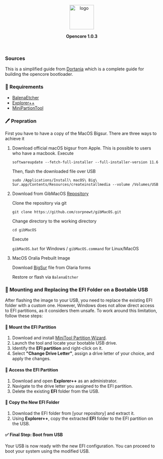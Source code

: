 <p align="center">
  <a href="https://github.com/acidanthera/OpenCorePkg">
    <img src="https://raw.githubusercontent.com/acidanthera/OpenCorePkg/master/Docs/Logos/OpenCore_with_text_Small.png" alt="logo" height="80">
  </a>
</p>

<p align="center">
  <strong>Opencore 1.0.3</strong>  
</p>
<br>

### **Sources**
This is a simplified guide from [Dortania](https://dortania.github.io/OpenCore-Install-Guide/) which is a complete guide for building the opencore bootloader.

### **🍎 Requirements**
- [BalenaEtcher](https://etcher.balena.io/#download-etcher)
- [Explorer++](https://explorerplusplus.com/download)
- [MiniPartionTool](https://www.partitionwizard.com/download.html)

### **🖊️ Prepration**
First you have to have a copy of the MacOS Bigsur. There are three ways to achieve it
1. Download official macOS bigsur from Apple. This is possible to users who have a macbook. Execute

    `softwareupdate --fetch-full-installer --full-installer-version 11.6`

    Then, flash the downloaded file over USB

    `sudo /Applications/Install\ macOS\ Big\ Sur.app/Contents/Resources/createinstallmedia --volume /Volumes/USB`
    
2. Download from GibMacOS [Repository](https://github.com/corpnewt/gibMacOS)

    Clone the repository via git

    `git clone https://github.com/corpnewt/gibMacOS.git`

    Change directory to the working directory

    `cd gibMacOS`

    Execute

    `gibMacOS.bat` for Windows / `gibMacOS.command` for Linux/MacOS

3. MacOS Oralia Prebuilt Image

    Download [BigSur](https://olarila.com/topic/20141-release-macos-big-sur-1161/) file from Olaria forms

    Restore or flash via `BalenaEtcher`


### 🧷 Mounting and Replacing the EFI Folder on a Bootable USB

After flashing the image to your USB, you need to replace the existing EFI folder with a custom one. However, Windows does not allow direct access to EFI partitions, as it considers them unsafe. To work around this limitation, follow these steps:

#### **🏴󠁧󠁲󠀶󠀹󠁿 Mount the EFI Partition**
1. Download and install [MiniTool Partition Wizard](https://www.partitionwizard.com/download.html).
2. Launch the tool and locate your bootable USB drive.
3. Identify the **EFI partition** and right-click on it.
4. Select **"Change Drive Letter"**, assign a drive letter of your choice, and apply the changes.

#### **💽 Access the EFI Partition**
1. Download and open **Explorer++** as an administrator.
2. Navigate to the drive letter you assigned to the EFI partition.
3. Delete the existing **EFI** folder from the USB.

#### **📄 Copy the New EFI Folder**
1. Download the EFI folder from [your repository] and extract it.
2. Using **Explorer++**, copy the extracted **EFI** folder to the EFI partition on the USB.

#### **✅ Final Step: Boot from USB**
Your USB is now ready with the new EFI configuration. You can proceed to boot your system using the modified USB.



